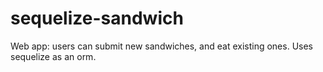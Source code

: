 # sequelize-sandwich
Web app: users can submit new sandwiches, and eat existing ones. Uses sequelize as an orm.
